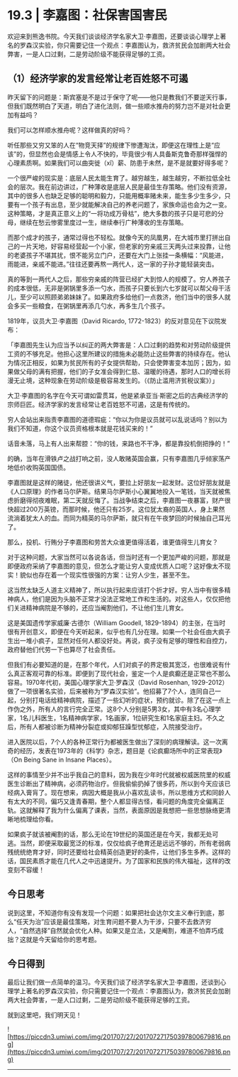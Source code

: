 # 19.3 | 李嘉图：社保害国害民 

欢迎来到熊逸书院。今天我们谈谈经济学名家大卫·李嘉图，还要谈谈心理学上著名的罗森汉实验，你只需要记住一个观点：李嘉图认为，救济贫民会加剧两大社会弊害，一是人口过剩，二是劳动阶级不能获得足够的工资。

## （1）经济学家的发言经常让老百姓怒不可遏

昨天留下的问题是：斯宾塞是不是过于保守了呢——他只是教我们不要逆天行事，但我们既然明白了天道，明白了进化法则，做一些顺水推舟的努力岂不是对社会更加有益吗？

我们可以怎样顺水推舟呢？这样做真的好吗？

听任那些又穷又笨的人在“物竞天择”的规律下惨遭淘汰，即便这在理性上是“应该”的，但显然也会是情感上令人不快的，毕竟很少有人具备斯克鲁奇那样强悍的心理素质啊。如果我们可以曲突徙（xǐ）薪、防患于未然，是不是就要好得多呢？

一个很严峻的现实是：底层人民太能生育了。越穷越生，越生越穷，不断拉低全社会的层次。我在前边讲过，广种薄收是底层人民是最佳生存策略。他们没有资源，其中的很多人也缺乏足够的聪明和毅力，只能用概率赌未来，能生多少生多少，只要有一个孩子有出息，至少就能解决自己的养老问题了，家族命运也会为之一变。这种策略，才是真正意义上的“一将功成万骨枯”，绝大多数的孩子只是可悲的分母，继续在愁云惨雾里度过一生，继续奉行广种薄收的生存策略。

而那个成才的孩子，通常过得也不轻松。就像今天的凤凰男，在大城市里打拼出自己的一片天地，好容易经营起一个小家，但老家的穷亲戚三天两头过来投靠，让他的老婆孩子不堪其扰，恨不能另立门户，还要在大门上张挂一条横幅：“风能进，雨能进，亲戚不能进。”往往还要再熬一两代人，这一家的子孙才能轻装突击。

真的等到一两代人之后，那些穷亲戚的阵营已经扩大到惊人的规模了。穷人养孩子的成本很低，无非是粥锅里多添一勺水，而孩子只要长到六七岁就可以帮父母干活儿，至少可以照顾弟弟妹妹了。如果政府多给他们一点救济，他们当中的很多人就会多买一些粮食，在粥锅里再添几勺水，再多生几个孩子。

1819年，议员大卫·李嘉图（David Ricardo, 1772-1823）的反对意见在下议院发布：

「李嘉图先生认为应当予以纠正的两大弊害是：人口过剩的趋势和对劳动阶级提供工资的不够充足。他担心这里所建议的措施未必能防止这些弊害的持续存在。他认为情况正相反，如果为贫民所有的子女提供帮助，只会使弊害变本加厉；因为，如果做父母的满有把握，他们的子女准会得到仁慈、温暖的待遇，那时人口的增长将漫无止境，这种现象在劳动阶级是极容易发生的。（《防止滥用济贫税议案》）」

大卫·李嘉图的名字在今天可谓如雷贯耳，他是紧承亚当·斯密之后的古典经济学的宗师巨匠。经济学家的发言经常让老百姓怒不可遏，这是有传统的。

穷人会站出来指责李嘉图的道德瑕疵：“你以为你是议员就可以乱说话吗？别以为我们不知道，你这个议员资格根本就是花钱买来的！”

话音未落，马上有人出来帮腔：“你的钱，来路也不干净，都是靠投机倒把挣的！”

的确，当年在滑铁卢之战打响之前，没人敢赌英国会赢，只有李嘉图几乎倾家荡产地低价收购英国国债。

李嘉图就是这样的赌徒，他还很讲义气，要拉上好朋友一起发财。这位好朋友就是《人口原理》的作者马尔萨斯。结果马尔萨斯小心翼翼地投入一笔钱，当天就被焦虑折磨得彻夜难眠，第二天就反悔了。当战争结束之后，李嘉图一夜暴富，财产很快超过200万英镑，而那时候，他还只有25岁。这位犹太裔的英国人，身上果然流淌着犹太人的血。而同为精英的马尔萨斯，就只有在午夜梦回的时候抽自己耳光了。

那么，投机、行贿分子李嘉图和劳苦大众谁更值得活着，谁更值得生儿育女？

对于这种问题，大家当然可以各说各话，但当时还有一个更加严峻的问题，那就是即便政府采纳了李嘉图的意见，但怎么才能让穷人变成优质人口呢？这好像太不现实！貌似也存在着一个现实性很强的方案：让穷人少生，甚至不生。

这当然太缺乏人道主义精神了，所以执行起来应该打个折才好。穷人当中有很多精神病人，他们是因为头脑不正常才没法正常地工作和生活的。对这些人，仅仅把他们关进精神病院是不够的，还应当阉割他们，不让他们生儿育女。

这是美国遗传学家威廉·古德尔（William Goodell, 1829-1894）的主张，在当时很有开创意义，即便在今天听起来，似乎也有几分在理。如果一个社会任由大疯子生出一堆小疯子，显然对任何人都没好处。再说，疯子没有足够的理性和自控力，政府替他们代劳一下也算尽了社会责任。

但我们有必要知道的是，在那个年代，人们对疯子的界定极其宽泛，也很难说有什么真正客观可靠的标准。即便到了现代社会，鉴定一个人是疯癫还是正常也不那么容易。1970年代初，美国心理学家大卫·罗森汉（David Rosenhan, 1929-2012）做了一项很著名实验，后来被称为“罗森汉实验”。他招募了7个人，连同自己一起，分别打电话给精神病院，描述了一些幻听的症状，预约就诊。除了在这一点上作伪之外，所有人的言行完全正常。这8个人分别是5男3女，其中有3名心理学家，1名儿科医生，1名精神病学家，1名画家，1位研究生和1名家庭主妇。不久之后，所有人都被诊断为精神分裂症或抑郁狂躁型忧郁症，入院接受治疗。

进入医院以后，7个人的各种正常行为都被医生做出了深刻的病理解读。这一次离奇的经历，发表在1973年的《科学》杂志，题目是《论疯癫场所中的正常表现》（On Being Sane in Insane Places）。

这样的事情至少并不出乎我自己的意料，因为我在少年时代就被权威医院里的权威医生诊断出了精神病，必须药物治疗。但我偷偷扔掉了很多药，所以到今天应该已经病入膏肓了。现在想来，病因大概是我从小喜欢乱读书，所以思维方式和同龄人有太大的不同，偏巧又逢青春期，整个人都显得古怪，看问题的角度完全偏离正轨。这就解释了我为什么偏离了课表，当然，表面原因是我想把一些思想脉络更清晰地梳理给你看。

如果疯子就该被阉割的话，那么无论在19世纪的英国还是在今天，我都无处可逃。当然，即便采取最宽泛的标准，仅仅给疯子绝育还是远远不够的，所有老弱病残统统绝育才好，同时还要给社会精英创造更好的条件，让他们多生多养。这样的话，国民素质才能在几代人之中迅速提升。为了国家和民族的伟大福祉，这样的改变刻不容缓！

## 今日思考

说到这里，不知道你有没有发现一个问题：如果把社会达尔文主义奉行到底，那么“任天为治”应该是最佳策略，对生育问题不要人为干涉，只要不去救济穷人，“自然选择”自然就会优化人种。如果又是立法，又是阉割，难道不怕弄巧成拙？这就是今天留给你的思考题。

## 今日得到

最后让我们做一点简单的温习。今天我们谈了经济学名家大卫·李嘉图，还谈到心理学上著名的罗森汉实验，你只需要记住一个观点：李嘉图认为，救济贫民会加剧两大社会弊害，一是人口过剩，二是劳动阶级不能获得足够的工资。

就到这里吧，我们明天见！

![https://piccdn3.umiwi.com/img/201707/27/201707271750397800679816.png](https://piccdn3.umiwi.com/img/201707/27/201707271750397800679816.png)

---
